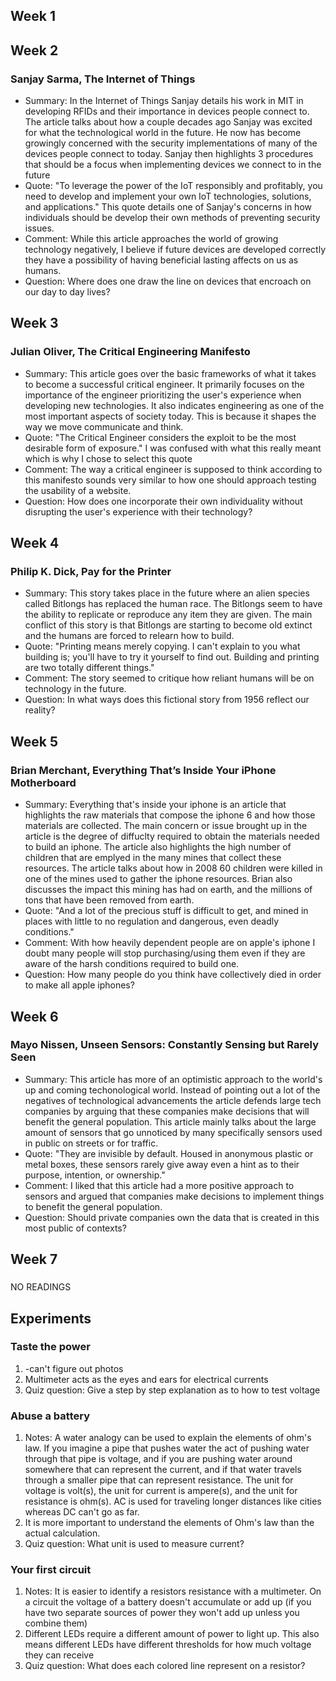 ## Week 1
## Week 2

### Sanjay Sarma, The Internet of Things

- Summary: In the Internet of Things Sanjay details his work in MIT in developing RFIDs and their importance in devices people connect to. The article talks about how a couple decades ago Sanjay was excited for what the technological world in the future. He now has become growingly concerned with the security implementations of many of the devices people connect to today. Sanjay then highlights 3 procedures that should be a focus when implementing devices we connect to in the future
- Quote: "To leverage the power of the IoT responsibly and profitably, you need to develop and implement your own IoT technologies, solutions, and applications." This quote details one of Sanjay's concerns in how individuals should be develop their own methods of preventing security issues.
- Comment: While this article approaches the world of growing technology negatively, I believe if future devices are developed correctly they have a possibility of having beneficial lasting affects on us as humans.
- Question: Where does one draw the line on devices that encroach on our day to day lives?

## Week 3

### Julian Oliver, The Critical Engineering Manifesto

- Summary: This article goes over the basic frameworks of what it takes to become a successful critical engineer. It primarily focuses on the importance of the engineer prioritizing the user's experience when developing new technologies. It also indicates engineering as one of the most important aspects of society today. This is because it shapes the way we move communicate and think.
- Quote: "The Critical Engineer considers the exploit to be the most desirable form of exposure." I was confused with what this really meant which is why I chose to select this quote
- Comment: The way a critical engineer is supposed to think according to this manifesto sounds very similar to how one should approach testing the usability of a website.
- Question: How does one incorporate their own individuality without disrupting the user's experience with their technology?

## Week 4

### Philip K. Dick, Pay for the Printer

- Summary: This story takes place in the future where an alien species called Bitlongs has replaced the human race. The Bitlongs seem to have the ability to replicate or reproduce any item they are given. The main conflict of this story is that Bitlongs are starting to become old extinct and the humans are forced to relearn how to build. 
- Quote: "Printing means merely copying. I can't explain to you what building is; you'll have to try it yourself to find out. Building and printing are two totally different things."
- Comment: The story seemed to critique how reliant humans will be on technology in the future.
- Question: In what ways does this fictional story from 1956 reflect our reality?
## Week 5

### Brian Merchant, Everything That’s Inside Your iPhone Motherboard

- Summary: Everything that's inside your iphone is an article that highlights the raw materials that compose the iphone 6 and how those materials are collected. The main concern or issue brought up in the article is the degree of diffuclty required to obtain the materials needed to build an iphone. The article also highlights the high number of children that are emplyed in the many mines that collect these resources. The article talks about how in 2008 60 children were killed in one of the mines used to gather the iphone resources. Brian also discusses the impact this mining has had on earth, and the millions of tons that have been removed from earth.  
- Quote: "And a lot of the precious stuff is difficult to get, and mined in places with little to no regulation and dangerous, even deadly conditions."
- Comment: With how heavily dependent people are on apple's iphone I doubt many people will stop purchasing/using them even if they are aware of the harsh conditions required to build one.
- Question: How many people do you think have collectively died in order to make all apple iphones?

## Week 6

### Mayo Nissen, Unseen Sensors: Constantly Sensing but Rarely Seen

- Summary: This article has more of an optimistic approach to the world's up and coming techonological world. Instead of pointing out a lot of the negatives of technological advancements the article defends large tech companies by arguing that these companies make decisions that will benefit the general population. This article mainly talks about the large amount of sensors that go unnoticed by many specifically sensors used in public on streets or for traffic.
- Quote: "They are invisible by default. Housed in anonymous plastic or metal boxes, these sensors rarely give away even a hint as to their purpose, intention, or ownership."
- Comment: I liked that this article had a more positive approach to sensors and argued that companies make decisions to implement things to benefit the general population.
- Question: Should private companies own the data that is created in this most public of contexts?

## Week 7

### 

NO READINGS

## Experiments

### Taste the power

1. -can't figure out photos
2. Multimeter acts as the eyes and ears for electrical currents
3. Quiz question: Give a step by step explanation as to how to test voltage

### Abuse a battery

1. Notes: A water analogy can be used to explain the elements of ohm's law. If you imagine a pipe that pushes water the act of pushing water through that pipe is voltage, and if you are pushing water around somewhere that can represent the current, and if that water travels through a smaller pipe that can represent resistance. The unit for voltage is volt(s), the unit for current is ampere(s), and the unit for resistance is ohm(s). AC is used for traveling longer distances like cities whereas DC can't go as far.  
2. It is more important to understand the elements of Ohm's law than the actual calculation.
3. Quiz question: What unit is used to measure current?

### Your first circuit


1. Notes: It is easier to identify a resistors resistance with a multimeter. On a circuit the voltage of a battery doesn't accumulate or add up (if you have two separate sources of power they won't add up unless you combine them)
2. Different LEDs require a different amount of power to light up. This also means different LEDs have different thresholds for how much voltage they can receive
3. Quiz question: What does each colored line represent on a resistor?

